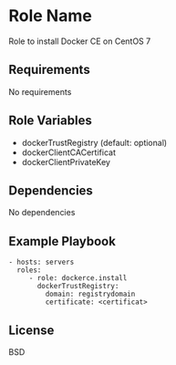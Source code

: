 Role Name
=========

Role to install Docker CE on CentOS 7

Requirements
------------

No requirements

Role Variables
--------------

* dockerTrustRegistry (default: optional)
* dockerClientCACertificat
* dockerClientPrivateKey

Dependencies
------------

No dependencies

Example Playbook
----------------

    - hosts: servers
      roles:
         - role: dockerce.install
           dockerTrustRegistry:
             domain: registrydomain
             certificate: <certificat>

License
-------

BSD
